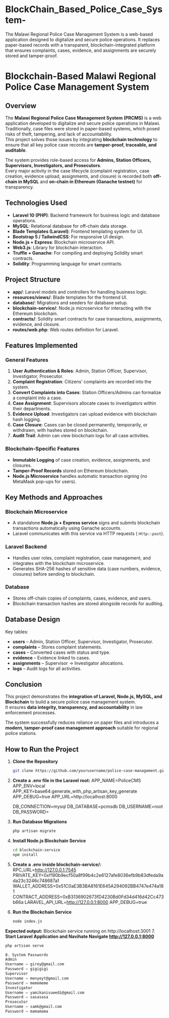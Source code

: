 # BlockChain_Based_Police_Case_System-
The Malawi Regional Police Case Management System is a web-based application designed to digitalize and secure police operations.   It replaces paper-based records with a transparent, blockchain-integrated platform that ensures complaints, cases, evidence, and assignments are securely stored and tamper-proof.

# Blockchain-Based Malawi Regional Police Case Management System

## Overview
The **Malawi Regional Police Case Management System (PRCMS)** is a web application developed to digitalize and secure police operations in Malawi.  
Traditionally, case files were stored in paper-based systems, which posed risks of theft, tampering, and lack of accountability.  
This project solves those issues by integrating **blockchain technology** to ensure that all key police case records are **tamper-proof, traceable, and auditable**.  

The system provides role-based access for **Admins, Station Officers, Supervisors, Investigators, and Prosecutors**.  
Every major activity in the case lifecycle (complaint registration, case creation, evidence upload, assignments, and closure) is recorded both **off-chain in MySQL** and **on-chain in Ethereum (Ganache testnet)** for transparency.  

## Technologies Used
- **Laravel 10 (PHP)**: Backend framework for business logic and database operations.  
- **MySQL**: Relational database for off-chain data storage.  
- **Blade Templates (Laravel)**: Frontend templating system for UI.  
- **Bootstrap 5 / TailwindCSS**: For responsive UI design.  
- **Node.js + Express**: Blockchain microservice API.  
- **Web3.js**: Library for blockchain interaction.  
- **Truffle + Ganache**: For compiling and deploying Solidity smart contracts.  
- **Solidity**: Programming language for smart contracts.  

## Project Structure
- **app/**: Laravel models and controllers for handling business logic.  
- **resources/views/**: Blade templates for the frontend UI.  
- **database/**: Migrations and seeders for database setup.  
- **blockchain-service/**: Node.js microservice for interacting with the Ethereum blockchain.  
- **contracts/**: Solidity smart contracts for case transactions, assignments, evidence, and closure.  
- **routes/web.php**: Web routes definition for Laravel.  

## Features Implemented

### General Features
1. **User Authentication & Roles**: Admin, Station Officer, Supervisor, Investigator, Prosecutor.  
2. **Complaint Registration**: Citizens’ complaints are recorded into the system.  
3. **Convert Complaints into Cases**: Station Officers/Admins can formalize a complaint into a case.  
4. **Case Assignment**: Supervisors allocate cases to investigators within their departments.  
5. **Evidence Upload**: Investigators can upload evidence with blockchain hash logging.  
6. **Case Closure**: Cases can be closed permanently, temporarily, or withdrawn, with hashes stored on blockchain.  
7. **Audit Trail**: Admin can view blockchain logs for all case activities.  

### Blockchain-Specific Features
- **Immutable Logging** of case creation, evidence, assignments, and closures.  
- **Tamper-Proof Records** stored on Ethereum blockchain.  
- **Node.js Microservice** handles automatic transaction signing (no MetaMask pop-ups for users).  

## Key Methods and Approaches

### Blockchain Microservice
- A standalone **Node.js + Express service** signs and submits blockchain transactions automatically using Ganache accounts.  
- Laravel communicates with this service via HTTP requests ( `Http::post`).  

### Laravel Backend
- Handles user roles, complaint registration, case management, and integrates with the blockchain microservice.  
- Generates SHA-256 hashes of sensitive data (case numbers, evidence, closures) before sending to blockchain.  

### Database
- Stores off-chain copies of complaints, cases, evidence, and users.  
- Blockchain transaction hashes are stored alongside records for auditing.  

## Database Design
Key tables:
- **users** – Admin, Station Officer, Supervisor, Investigator, Prosecutor.  
- **complaints** – Stores complaint statements.  
- **cases** – Converted cases with status and type.  
- **evidence** – Evidence linked to cases.  
- **assignments** – Supervisor → Investigator allocations.  
- **logs** – Audit logs for all activities.  

## Conclusion
This project demonstrates the **integration of Laravel, Node.js, MySQL, and Blockchain** to build a secure police case management system.  
It ensures **data integrity, transparency, and accountability** in law enforcement processes.  

The system successfully reduces reliance on paper files and introduces a **modern, tamper-proof case management approach** suitable for regional police stations. 

## How to Run the Project

1. **Clone the Repository**  
   ```bash
   git clone https://github.com/yourusername/police-case-management.git
2. **Create a .env file in the Laravel root:**
     APP_NAME=PoliceCMS
     APP_ENV=local
     APP_KEY=base64:generate_with_php_artisan_key_generate
     APP_DEBUG=true
     APP_URL=http://localhost:8000

     DB_CONNECTION=mysql
     DB_DATABASE=pcmsdb
     DB_USERNAME=root
     DB_PASSWORD=
3. **Run Database Migrations**
   ```bash
   php artisan migrate
4. **Install Node.js Blockchain Service**
    ```bash
   cd blockchain-service
   npm install
5. **Create a .env inside blockchain-service/:**
   RPC_URL=http://127.0.0.1:7545
   PRIVATE_KEY=0xf190b9ecf50a8f99b4c2e6127afe8036efb9b83dfeda9ada23c3246c748687a1
   WALLET_ADDRESS=0x51C0aE3B3BA8161E645A294092BB4747e474a181
   CONTRACT_ADDRESS=0xB3136902673fD4230Bd0Fd34d416d42Cc473b66a
   LARAVEL_API_URL=http://127.0.0.1:8000
   APP_DEBUG=true
6. **Run the Blockchain Service**
     ```bash
   node index.js
  **Expected output:**
  Blockchain service running on http://localhost:3001
7. **Start Laravel Application and Navihate Navigate http://127.0.0.1:8000**
   ```bash
   php artisan serve

8. System Passwords 
Admin  
Username – girey@gmail.com 
Password – gigigigi 
Supervisor 
Username – menyeyt@gmail.com 
Password – memememe 
Investigator  
Username – yamikanisuwedi@gmail.com 
Password – sasasasa 
Prosecutor  
Username – samk@gmail.com 
Password – mamamama

